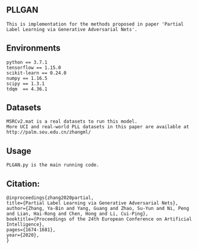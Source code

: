 ## PLLGAN

    This is implementation for the methods proposed in paper 'Partial Label Learning via Generative Adversarial Nets'.

            
## Environments

    python == 3.7.1
    tensorflow == 1.15.0
    scikit-learn == 0.24.0
    numpy == 1.16.5
    scipy == 1.3.1
    tdqm  == 4.36.1

## Datasets
    MSRCv2.mat is a real datasets to run this model.
    More UCI and real-world PLL datasets in this paper are available at http://palm.seu.edu.cn/zhangml/

## Usage
    PLGAN.py is the main running code.
   
## Citation:

    @inproceedings{zhang2020partial,
	title={Partial Label Learning via Generative Adversarial Nets},
	author={Zhang, Ya-Bin and Yang, Guang and Zhao, Su-Yun and Ni, Peng and Lian, Hai-Rong and Chen, Hong and Li, Cui-Ping},
	booktitle={Proceedings of the 24th European Conference on Artificial Intelligence},
	pages={1674-1681},
	year={2020},
    }
